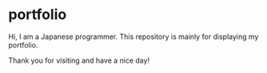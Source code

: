 # portfolio

Hi, I am a Japanese programmer.
This repository is mainly for displaying my portfolio.

Thank you for visiting and have a nice day!
